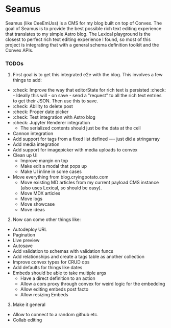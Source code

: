 # Seamus
Seamus (like CeeEmUss) is a CMS for my blog built on top of Convex. The goal of Seamus is to provide the best possible rich text editing experience that translates to my simple Astro blog. The Lexical playground is the closest to perfect rich text editing experience I found, so most of this project is integrating that with a general schema definition toolkit and the Convex APIs.


### TODOs
1. First goal is to get this integrated e2e with the blog. This involves a few things to add:

- :check: Improve the way that editorState for rich text is persisted
  :check:   - Ideally this will - on save - send a "request" to all the rich text entries to get their JSON. Then use this to save.
- :check: Ability to delete post
- :check: Proper date picker
- :check: Test integration with Astro blog
- :check: Jupyter Renderer integration
    - The serialized contents should just be the data at the cell
- Cannon integration
- Add support for tags from a fixed list defined --- just did a stringarray
- Add media integration
- Add support for imagepicker with media uploads to convex
- Clean up UI
    - Improve margin on top
    - Make edit a modal that pops up
    - Make UI inline in some cases
- Move everything from blog.cryingpotato.com
    - Move existing MD articles from my current payload CMS instance (also uses Lexical, so should be easy).
    - Move MDX articles
    - Move logs
    - Move showcase
    - Move ideas

2. Now can come other things like:
- Autodeploy URL
- Pagination
- Live preview
- Autosave
- Add validation to schemas with validation funcs
- Add relationships and create a tags table as another collection
- Improve convex types for CRUD ops
- Add defaults for things like dates
- Embeds should be able to take multiple args
    - Have a direct definition to an action
    - Allow a cors proxy through convex for weird logic for the embedding
    - Allow editing embeds post facto
    - Allow resizing Embeds

3. Make it general
- Allow to connect to a random github etc.
- Collab editing

